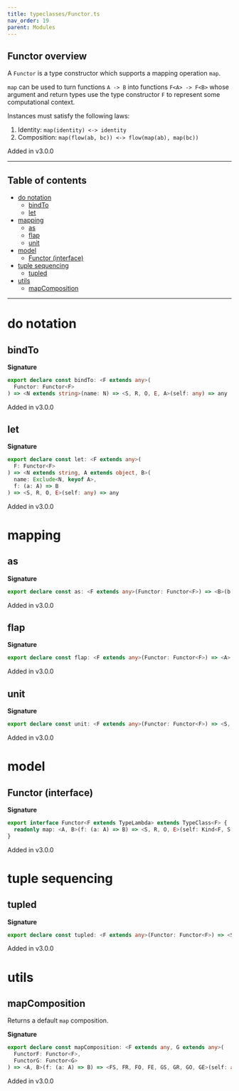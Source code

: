 ```yaml
---
title: typeclasses/Functor.ts
nav_order: 19
parent: Modules
---
```


## Functor overview

A `Functor` is a type constructor which supports a mapping operation `map`.

`map` can be used to turn functions `A -> B` into functions `F<A> -> F<B>` whose argument and return types use the type
constructor `F` to represent some computational context.

Instances must satisfy the following laws:

1. Identity: `map(identity) <-> identity`
2. Composition: `map(flow(ab, bc)) <-> flow(map(ab), map(bc))`

Added in v3.0.0

---

<h2 class="text-delta">Table of contents</h2>

- [do notation](#do-notation)
  - [bindTo](#bindto)
  - [let](#let)
- [mapping](#mapping)
  - [as](#as)
  - [flap](#flap)
  - [unit](#unit)
- [model](#model)
  - [Functor (interface)](#functor-interface)
- [tuple sequencing](#tuple-sequencing)
  - [tupled](#tupled)
- [utils](#utils)
  - [mapComposition](#mapcomposition)

---

# do notation

## bindTo

**Signature**

```ts
export declare const bindTo: <F extends any>(
  Functor: Functor<F>
) => <N extends string>(name: N) => <S, R, O, E, A>(self: any) => any
```

Added in v3.0.0

## let

**Signature**

```ts
export declare const let: <F extends any>(
  F: Functor<F>
) => <N extends string, A extends object, B>(
  name: Exclude<N, keyof A>,
  f: (a: A) => B
) => <S, R, O, E>(self: any) => any
```

Added in v3.0.0

# mapping

## as

**Signature**

```ts
export declare const as: <F extends any>(Functor: Functor<F>) => <B>(b: B) => <S, R, O, E>(self: any) => any
```

Added in v3.0.0

## flap

**Signature**

```ts
export declare const flap: <F extends any>(Functor: Functor<F>) => <A>(a: A) => <S, R, O, E, B>(self: any) => any
```

Added in v3.0.0

## unit

**Signature**

```ts
export declare const unit: <F extends any>(Functor: Functor<F>) => <S, R, O, E>(self: any) => any
```

Added in v3.0.0

# model

## Functor (interface)

**Signature**

```ts
export interface Functor<F extends TypeLambda> extends TypeClass<F> {
  readonly map: <A, B>(f: (a: A) => B) => <S, R, O, E>(self: Kind<F, S, R, O, E, A>) => Kind<F, S, R, O, E, B>
}
```

Added in v3.0.0

# tuple sequencing

## tupled

**Signature**

```ts
export declare const tupled: <F extends any>(Functor: Functor<F>) => <S, R, O, E, A>(self: any) => any
```

Added in v3.0.0

# utils

## mapComposition

Returns a default `map` composition.

**Signature**

```ts
export declare const mapComposition: <F extends any, G extends any>(
  FunctorF: Functor<F>,
  FunctorG: Functor<G>
) => <A, B>(f: (a: A) => B) => <FS, FR, FO, FE, GS, GR, GO, GE>(self: any) => any
```

Added in v3.0.0
